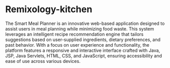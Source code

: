 # Remixology-kitchen
The Smart Meal Planner is an innovative web-based application designed to assist users in meal planning while minimizing food waste. This system leverages an intelligent recipe recommendation engine that tailors suggestions based on user-supplied ingredients, dietary preferences, and past behavior. With a focus on user experience and functionality, the platform features a responsive and interactive interface crafted with Java, JSP, Java Servlets, HTML, CSS, and JavaScript, ensuring accessibility and ease of use across various devices.
